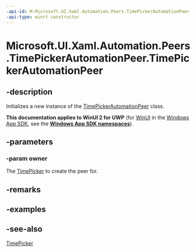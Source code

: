```yaml
---
-api-id: M:Microsoft.UI.Xaml.Automation.Peers.TimePickerAutomationPeer.#ctor(Microsoft.UI.Xaml.Controls.TimePicker)
-api-type: winrt constructor
---
```


<!-- Method syntax
public TimePickerAutomationPeer(Windows.UI.Xaml.Controls.TimePicker owner)
-->

# Microsoft.UI.Xaml.Automation.Peers.TimePickerAutomationPeer.TimePickerAutomationPeer

## -description
Initializes a new instance of the [TimePickerAutomationPeer](timepickerautomationpeer.md) class.

**This documentation applies to WinUI 2 for UWP** (for [WinUI](/windows/apps/winui/winui3/) in the [Windows App SDK](/windows/apps/windows-app-sdk/), see the **[Windows App SDK namespaces](/windows/windows-app-sdk/api/winrt/)**).

## -parameters
### -param owner
The [TimePicker](../microsoft.ui.xaml.controls/timepicker.md) to create the peer for.

## -remarks

## -examples

## -see-also
[TimePicker](../microsoft.ui.xaml.controls/timepicker.md)
